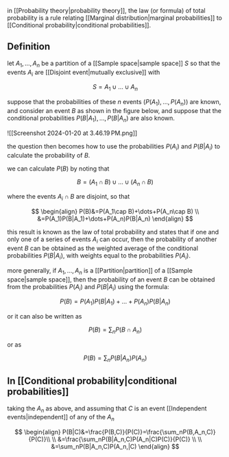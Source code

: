 in [[Probability theory|probability theory]], the law (or formula) of total probability is a rule relating [[Marginal distribution|marginal probabilities]] to [[Conditional probability|conditional probabilities]].

## Definition

let $A_1,\dots,A_n$ be a partition of a [[Sample space|sample space]] $S$ so that the events $A_i$ are [[Disjoint event|mutually exclusive]] with

$$
S=A_1\cup\dots\cup A_n
$$

suppose that the probabilities of these $n$ events ($P(A_1),\dots,P(A_n)$) are known, and consider an event $B$  as shown in the figure below, and suppose that the conditional probabilities $P(B|A_1),\dots,P(B|A_n)$ are also known.

![[Screenshot 2024-01-20 at 3.46.19 PM.png]]

the question then becomes how to use the probabilities $P(A_i)$ and $P(B|A_i)$ to calculate the probability of $B$. 

we can calculate $P(B)$ by noting that

$$
B=(A_1\cap B)\cup\dots\cup(A_n\cap B)
$$

where the events $A_i\cap B$ are disjoint, so that

$$
\begin{align}
P(B)&=P(A_1\cap B)+\dots+P(A_n\cap B) \\
&=P(A_1)P(B|A_1)+\dots+P(A_n)P(B|A_n)
\end{align}
$$

this result is known as the law of total probability and states that if one and only one of a series of events $A_i$ can occur, then the probability of another event $B$ can be obtained as the weighted average of the conditional probabilities $P(B|A_i)$, with weights equal to the probabilities $P(A_i)$.

more generally, if $A_1,\dots,A_n$ is a [[Partition|partition]] of a [[Sample space|sample space]], then the probability of an event $B$ can be obtained from the probabilities $P(A_i)$ and $P(B|A_i)$ using the formula:

$$
P(B)=P(A_1)P(B|A_1)+\dots+P(A_n)P(B|A_n)
$$

or it can also be written as

$$
P(B)=\sum_nP(B\cap A_n)
$$

or as

$$
P(B)=\sum_nP(B|A_n)P(A_n)
$$

## In [[Conditional probability|conditional probabilities]]

taking the $A_n$ as above, and assuming that $C$ is an event [[Independent events|independent]] of any of the $A_n$

$$
\begin{align}
P(B|C)&=\frac{P(B,C)}{P(C)}=\frac{\sum_nP(B,A_n,C)}{P(C)}\\
\\
&=\frac{\sum_nP(B|A_n,C)P(A_n|C)P(C)}{P(C)} \\
\\
&=\sum_nP(B|A_n,C)P(A_n,|C)
\end{align}
$$